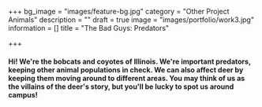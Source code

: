 +++
bg_image = "images/feature-bg.jpg"
category = "Other Project Animals"
description = ""
draft = true
image = "images/portfolio/work3.jpg"
information = []
title = "The Bad Guys: Predators"

+++
#### Hi! We're the bobcats and coyotes of Illinois. We're important predators, keeping other animal populations in check. We can also affect deer by keeping them moving around to different areas. You may think of us as the villains of the deer's story, but you'll be lucky to spot us around campus!